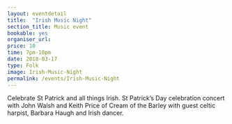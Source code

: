 ```yaml
---
layout: eventdetail
title:  "Irish Music Night"
section_title: Music event
bookable: yes
organiser_url:
price: 10
time: 7pm-10pm
date: 2018-03-17
type: Folk
image: Irish-Music-Night
permalink: /events/Irish-Music-Night
---
```


Celebrate St Patrick and all things Irish. St Patrick’s Day celebration concert with John Walsh and Keith Price of Cream of the Barley with guest celtic harpist, Barbara Haugh and Irish dancer.
